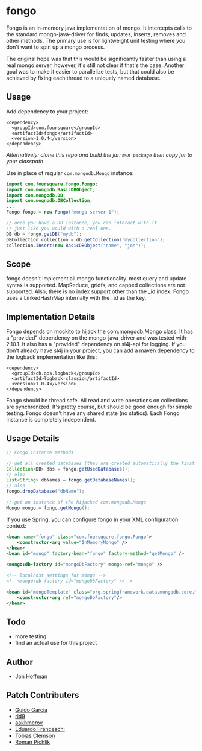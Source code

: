 # fongo

Fongo is an in-memory java implementation of mongo.  It intercepts calls to the standard mongo-java-driver for 
finds, updates, inserts, removes and other methods.  The primary use is for lightweight unit testing where you
don't want to spin up a mongo process.

The original hope was that this would be significantly faster than using a real mongo server, however, it's still not clear if that's the case.  Another goal was to make it easier to parallelize tests, but that could also be achieved
by fixing each thread to a uniquely named database.

## Usage
Add dependency to your project:

```
<dependency>
  <groupId>com.foursquare</groupId>
  <artifactId>fongo</artifactId>
  <version>1.0.4</version>
</dependency>
```

*Alternatively: clone this repo and build the jar: `mvn package` then copy jar to your classpath*

Use in place of regular `com.mongodb.Mongo` instance:

```java
import com.foursquare.fongo.Fongo;
import com.mongodb.BasicDBObject;
import com.mongodb.DB;
import com.mognodb.DBCollection;
...
Fongo fongo = new Fongo("mongo server 1");

// once you have a DB instance, you can interact with it
// just like you would with a real one.
DB db = fongo.getDB("mydb");
DBCollection collection = db.getCollection("mycollection");
collection.insert(new BasicDBObject("name", "jon"));
```

## Scope

fongo doesn't implement all mongo functionality. most query and update syntax is supported.  MapReduce,
gridfs, and capped collections are not supported.  Also, there is no index support other than the \_id index.
Fongo uses a LinkedHashMap internally with the \_id as the key.

## Implementation Details

Fongo depends on mockito to hijack the com.mongodb.Mongo class.  It has a "provided" dependency on the mongo-java-driver and was tested with 2.10.1.
It also has a "provided" dependency on sl4j-api for logging.  If you don't already have sl4j in your project, you can add a maven dependency to the logback implementation like this:

```
<dependency> 
  <groupId>ch.qos.logback</groupId>
  <artifactId>logback-classic</artifactId>
  <version>1.0.4</version>
</dependency>
```

Fongo should be thread safe. All read and write operations on collections are synchronized.  It's pretty course, but
should be good enough for simple testing.  Fongo doesn't have any shared state (no statics).  Each Fongo instance is completely independent.

## Usage Details

```java
// Fongo instance methods

// get all created databases (they are created automatically the first time requested)
Collection<DB> dbs = fongo.getUsedDatabases();
// also
List<String> dbNames = fongo.getDatabaseNames();
// also
fongo.dropDatabase("dbName");

// get an instance of the hijacked com.mongodb.Mongo
Mongo mongo = fongo.getMongo();
```
If you use Spring, you can configure fongo in your XML configuration context:

```xml
<bean name="fongo" class="com.foursquare.fongo.Fongo">
    <constructor-arg value="InMemoryMongo" />
</bean>
<bean id="mongo" factory-bean="fongo" factory-method="getMongo" />

<mongo:db-factory id="mongoDbFactory" mongo-ref="mongo" />

<!-- localhost settings for mongo -->
<!--<mongo:db-factory id="mongoDbFactory" />-->

<bean id="mongoTemplate" class="org.springframework.data.mongodb.core.MongoTemplate">
    <constructor-arg ref="mongoDbFactory"/>
</bean>
```

## Todo

* more testing
* find an actual use for this project

## Author
* [Jon Hoffman](https://github.com/hoffrocket)

## Patch Contributers
* [Guido García](https://github.com/palmerabollo)
* [rid9](https://github.com/rid9)
* [aakhmerov](https://github.com/aakhmerov)
* [Eduardo Franceschi](https://github.com/efranceschi)
* [Tobias Clemson](https://github.com/tobyclemson)
* [Roman Pichlík](https://github.com/dagi)


